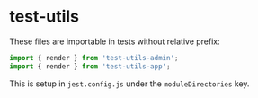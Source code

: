 # test-utils

These files are importable in tests without relative prefix:

```js
import { render } from 'test-utils-admin';
import { render } from 'test-utils-app';
```

This is setup in `jest.config.js` under the `moduleDirectories` key.
